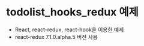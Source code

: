 # todolist_hooks_redux 예제
* React, react-redux, react-hook을 이용한 예제
* react-redux 7.1.0.alpha.5 버전 사용

